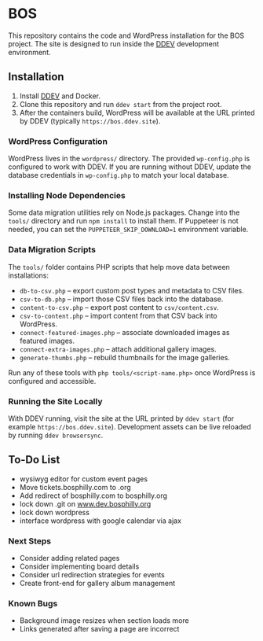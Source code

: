 # BOS

This repository contains the code and WordPress installation for the BOS
project. The site is designed to run inside the [DDEV](https://ddev.com/)
development environment.

## Installation

1. Install [DDEV](https://ddev.com/) and Docker.
2. Clone this repository and run `ddev start` from the project root.
3. After the containers build, WordPress will be available at the URL
   printed by DDEV (typically `https://bos.ddev.site`).

### WordPress Configuration

WordPress lives in the `wordpress/` directory. The provided `wp-config.php`
is configured to work with DDEV. If you are running without DDEV, update the
database credentials in `wp-config.php` to match your local database.

### Installing Node Dependencies

Some data migration utilities rely on Node.js packages. Change into the
`tools/` directory and run `npm install` to install them. If Puppeteer is not
needed, you can set the `PUPPETEER_SKIP_DOWNLOAD=1` environment variable.

### Data Migration Scripts

The `tools/` folder contains PHP scripts that help move data between
installations:

* `db-to-csv.php` – export custom post types and metadata to CSV files.
* `csv-to-db.php` – import those CSV files back into the database.
* `content-to-csv.php` – export post content to `csv/content.csv`.
* `csv-to-content.php` – import content from that CSV back into WordPress.
* `connect-featured-images.php` – associate downloaded images as featured
  images.
* `connect-extra-images.php` – attach additional gallery images.
* `generate-thumbs.php` – rebuild thumbnails for the image galleries.

Run any of these tools with `php tools/<script-name.php>` once WordPress is
configured and accessible.

### Running the Site Locally

With DDEV running, visit the site at the URL printed by `ddev start` (for
example `https://bos.ddev.site`). Development assets can be live reloaded by
running `ddev browsersync`.

## To-Do List
+ wysiwyg editor for custom event pages
+ Move tickets.bosphilly.com to .org
+ Add redirect of bosphilly.com to bosphilly.org
+ lock down .git on www.dev.bosphilly.org
+ lock down wordpress
+ interface wordpress with google calendar via ajax

### Next Steps
+ Consider adding related pages
+ Consider implementing board details
+ Consider url redirection strategies for events
+ Create front-end for gallery album management

### Known Bugs
+ Background image resizes when section loads more
+ Links generated after saving a page are incorrect
